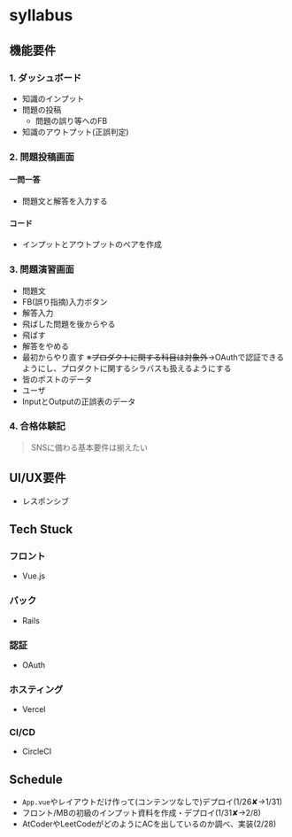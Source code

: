 # syllabus

## 機能要件
### 1. ダッシュボード
- 知識のインプット
- 問題の投稿
    - 問題の誤り等へのFB
- 知識のアウトプット(正誤判定)
### 2. 問題投稿画面
#### 一問一答
- 問題文と解答を入力する
#### コード
- インプットとアウトプットのペアを作成
### 3. 問題演習画面
- 問題文
- FB(誤り指摘)入力ボタン
- 解答入力
- 飛ばした問題を後からやる
- 飛ばす
- 解答をやめる
- 最初からやり直す
※~~プロダクトに関する科目は対象外~~→OAuthで認証できるようにし、プロダクトに関するシラバスも扱えるようにする 
- 皆のポストのデータ
- ユーザ
- InputとOutputの正誤表のデータ
### 4. 合格体験記
> SNSに備わる基本要件は揃えたい

## UI/UX要件
- レスポンシブ

## Tech Stuck
### フロント
- Vue.js

### バック
- Rails

### 認証
- OAuth

### ホスティング
- Vercel

### CI/CD
- CircleCI

## Schedule 
- `App.vue`やレイアウトだけ作って(コンテンツなしで)デプロイ(1/26✘→1/31)
- フロント/MBの初級のインプット資料を作成・デプロイ(1/31✘→2/8)
- AtCoderやLeetCodeがどのようにACを出しているのか調べ、実装(2/28)